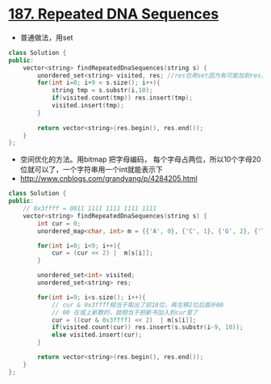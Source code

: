 # [187. Repeated DNA Sequences](https://leetcode.com/problems/repeated-dna-sequences/)
* 普通做法，用set

```c++
class Solution {
public:
    vector<string> findRepeatedDnaSequences(string s) {
        unordered_set<string> visited, res; //res也用set因为有可能加到res里的也有重复的
        for(int i=0; i+9 < s.size(); i++){
            string tmp = s.substr(i,10);
            if(visited.count(tmp)) res.insert(tmp);
            visited.insert(tmp);
        }
        
        return vector<string>(res.begin(), res.end());    
    }
};


```

* 空间优化的方法。用bitmap 把字母编码， 每个字母占两位，所以10个字母20位就可以了，一个字符串用一个int就能表示下
* http://www.cnblogs.com/grandyang/p/4284205.html

```c++
class Solution {
public:
    // 0x3ffff = 0011 1111 1111 1111 1111
    vector<string> findRepeatedDnaSequences(string s) {
        int cur = 0;
        unordered_map<char, int> m = {{'A', 0}, {'C', 1}, {'G', 2}, {'T', 3}};

        for(int i=0; i<9; i++){
            cur = (cur << 2) |  m[s[i]];
        }

        unordered_set<int> visited;
        unordered_set<string> res;

        for(int i=9; i<s.size(); i++){
            // cur & 0x3ffff相当于取出了前18位，再左移2位后面补00
            // 00 在或上新数的，就相当于把新书加入到cur里了
        	cur = ((cur & 0x3ffff) << 2)  | m[s[i]]; 
        	if(visited.count(cur)) res.insert(s.substr(i-9, 10));
        	else visited.insert(cur);
        }

        return vector<string>(res.begin(), res.end());
    }
};


```
